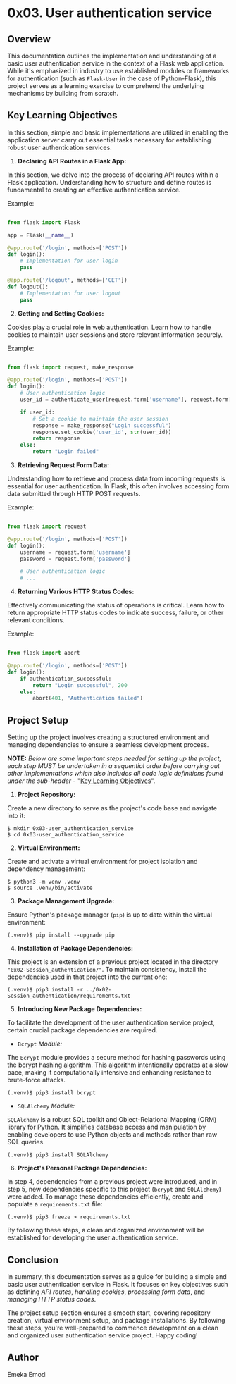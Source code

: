 # 0x03. User authentication service

## Overview

This documentation outlines the implementation and understanding of a basic user authentication service in the 
context of a Flask web application. While it's emphasized in industry to use established modules or frameworks for 
authentication (such as `Flask-User` in the case of Python-Flask), this project serves as a learning exercise to 
comprehend the underlying mechanisms by building from scratch.

## Key Learning Objectives

In this section, simple and basic implementations are utilized in enabling the application server carry out 
essential tasks necessary for establishing robust user authentication services.

1. **Declaring API Routes in a Flask App:**

In this section, we delve into the process of declaring API routes within a Flask application. Understanding how to 
structure and define routes is fundamental to creating an effective authentication service. 

Example:

```python

from flask import Flask

app = Flask(__name__)

@app.route('/login', methods=['POST'])
def login():
    # Implementation for user login
    pass

@app.route('/logout', methods=['GET'])
def logout():
    # Implementation for user logout
    pass
```

2. **Getting and Setting Cookies:**

Cookies play a crucial role in web authentication. Learn how to handle cookies to maintain user sessions and store 
relevant information securely. 

Example:

```python

from flask import request, make_response

@app.route('/login', methods=['POST'])
def login():
    # User authentication logic
    user_id = authenticate_user(request.form['username'], request.form['password'])

    if user_id:
        # Set a cookie to maintain the user session
        response = make_response("Login successful")
        response.set_cookie('user_id', str(user_id))
        return response
    else:
        return "Login failed"
```

3. **Retrieving Request Form Data:**

Understanding how to retrieve and process data from incoming requests is essential for user authentication. In 
Flask, this often involves accessing form data submitted through HTTP POST requests.

Example:

```python

from flask import request

@app.route('/login', methods=['POST'])
def login():
    username = request.form['username']
    password = request.form['password']

    # User authentication logic
    # ...
```

4. **Returning Various HTTP Status Codes:**

Effectively communicating the status of operations is critical. Learn how to return appropriate HTTP status codes 
to indicate success, failure, or other relevant conditions.

Example:

```python

from flask import abort

@app.route('/login', methods=['POST'])
def login():
    if authentication_successful:
        return "Login successful", 200
    else:
        abort(401, "Authentication failed")
```

## Project Setup

Setting up the project involves creating a structured environment and managing dependencies to ensure a seamless 
development process.

**NOTE:** *Below are some important steps needed for setting up the project, each step MUST be undertaken in a 
sequential order before carrying out other implementations which also includes all code logic definitions found under 
the sub-header* - "[Key Learning Objectives](#key-learning-objectives)".

1. **Project Repository:**

Create a new directory to serve as the project's code base and navigate into it:

```shell
$ mkdir 0x03-user_authentication_service
$ cd 0x03-user_authentication_service
```

2. **Virtual Environment:**

Create and activate a virtual environment for project isolation and dependency management:

```shell
$ python3 -m venv .venv
$ source .venv/bin/activate
```

3. **Package Management Upgrade:**

Ensure Python's package manager (`pip`) is up to date within the virtual environment:

```shell
(.venv)$ pip install --upgrade pip
```

4. **Installation of Package Dependencies:**

This project is an extension of a previous project located in the directory `"0x02-Session_authentication/"`. To 
maintain consistency, install the dependencies used in that project into the current one:

```shell
(.venv)$ pip3 install -r ../0x02-Session_authentication/requirements.txt
```

5. **Introducing New Package Dependencies:**

To facilitate the development of the user authentication service project, certain crucial package dependencies are 
required.

- `Bcrypt` *Module:*

The `Bcrypt` module provides a secure method for hashing passwords using the bcrypt hashing algorithm. This algorithm 
intentionally operates at a slow pace, making it computationally intensive and enhancing resistance to brute-force attacks.

```shell
(.venv)$ pip3 install bcrypt
```

- `SQLAlchemy` *Module:*

`SQLAlchemy` is a robust SQL toolkit and Object-Relational Mapping (ORM) library for Python. It simplifies database 
access and manipulation by enabling developers to use Python objects and methods rather than raw SQL queries.

```shell
(.venv)$ pip3 install SQLAlchemy
```

6. **Project's Personal Package Dependencies:**

In step 4, dependencies from a previous project were introduced, and in step 5, new dependencies specific to this 
project (`bcrypt` and `SQLAlchemy`) were added. To manage these dependencies efficiently, create and populate a 
`requirements.txt` file:

```shell
(.venv)$ pip3 freeze > requirements.txt
```

By following these steps, a clean and organized environment will be established for developing the user 
authentication service.

## Conclusion

In summary, this documentation serves as a guide for building a simple and basic user authentication service in Flask.
It focuses on key objectives such as defining *API routes*, *handling cookies*, *processing form data*, and 
*managing HTTP status codes*.

The project setup section ensures a smooth start, covering repository creation, virtual environment setup, and 
package installations. By following these steps, you're well-prepared to commence development on a clean and 
organized user authentication service project. Happy coding!

## Author 
Emeka Emodi